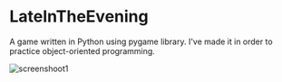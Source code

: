 # LateInTheEvening
A game written in Python using pygame library. I've made it in order to practice object-oriented programming.

![screenshoot1](./img/screenshoot1.png)
